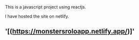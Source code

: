 This is a javascript project using reactjs.

I have hosted the site on netlify.
## '[(https://monstersroloapp.netlify.app/)]'
